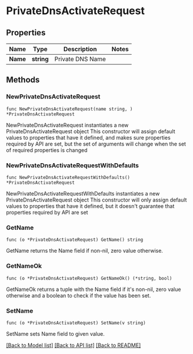 # PrivateDnsActivateRequest

## Properties

Name | Type | Description | Notes
------------ | ------------- | ------------- | -------------
**Name** | **string** | Private DNS Name | 

## Methods

### NewPrivateDnsActivateRequest

`func NewPrivateDnsActivateRequest(name string, ) *PrivateDnsActivateRequest`

NewPrivateDnsActivateRequest instantiates a new PrivateDnsActivateRequest object
This constructor will assign default values to properties that have it defined,
and makes sure properties required by API are set, but the set of arguments
will change when the set of required properties is changed

### NewPrivateDnsActivateRequestWithDefaults

`func NewPrivateDnsActivateRequestWithDefaults() *PrivateDnsActivateRequest`

NewPrivateDnsActivateRequestWithDefaults instantiates a new PrivateDnsActivateRequest object
This constructor will only assign default values to properties that have it defined,
but it doesn't guarantee that properties required by API are set

### GetName

`func (o *PrivateDnsActivateRequest) GetName() string`

GetName returns the Name field if non-nil, zero value otherwise.

### GetNameOk

`func (o *PrivateDnsActivateRequest) GetNameOk() (*string, bool)`

GetNameOk returns a tuple with the Name field if it's non-nil, zero value otherwise
and a boolean to check if the value has been set.

### SetName

`func (o *PrivateDnsActivateRequest) SetName(v string)`

SetName sets Name field to given value.



[[Back to Model list]](../README.md#documentation-for-models) [[Back to API list]](../README.md#documentation-for-api-endpoints) [[Back to README]](../README.md)


